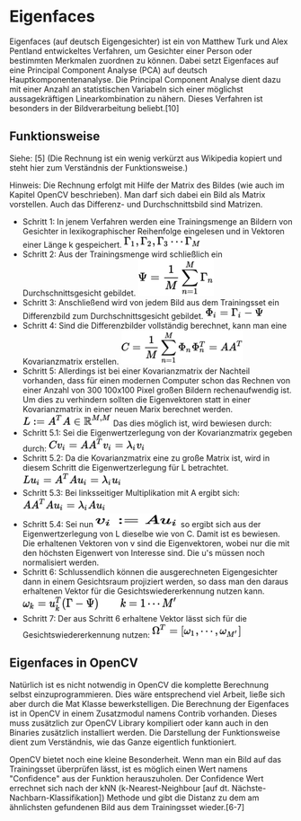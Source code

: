 # Eigenfaces
Eigenfaces (auf deutsch Eigengesichter) ist ein von Matthew Turk und Alex Pentland entwickeltes Verfahren, um Gesichter einer Person oder bestimmten Merkmalen zuordnen zu können. Dabei setzt Eigenfaces auf eine Principal Component Analyse (PCA) auf deutsch Hauptkomponentenanalyse. Die Principal Component Analyse dient dazu mit einer Anzahl an statistischen Variabeln sich einer möglichst aussagekräftigen Linearkombination zu nähern. Dieses Verfahren ist besonders in der Bildverarbeitung beliebt.[10]

## Funktionsweise
Siehe: [5] (Die Rechnung ist ein wenig verkürzt aus Wikipedia kopiert und steht hier zum Verständnis der Funktionsweise.)

Hinweis: Die Rechnung erfolgt mit Hilfe der Matrix des Bildes (wie auch im Kapitel OpenCV beschrieben). Man darf sich dabei ein Bild als Matrix vorstellen. Auch das Differenz- und Durchschnittsbild sind Matrizen.

* Schritt 1: In jenem Verfahren werden eine Trainingsmenge an Bildern von Gesichter in lexikographischer Reihenfolge eingelesen und in Vektoren einer Länge k gespeichert.
![](/assets/einlesen.png)
* Schritt 2: Aus der Trainingsmenge wird schließlich ein Durchschnittsgesicht gebildet.
![](/assets/durchschnittsgesicht.png)
* Schritt 3: Anschließend wird von jedem Bild aus dem Trainingsset ein Differenzbild zum Durchschnittsgesicht gebildet.
![](/assets/differenzgesicht.png)
* Schritt 4: Sind die Differenzbilder vollständig berechnet, kann man eine Kovarianzmatrix erstellen.
![](/assets/kovarianzmatrix.png)
* Schritt 5: Allerdings ist bei einer Kovarianzmatrix der Nachteil vorhanden, dass für einen modernen Computer schon das Rechnen von einer Anzahl von 300 100x100 Pixel großen Bildern rechenaufwendig ist. Um dies zu verhindern sollten die Eigenvektoren statt in einer Kovarianzmatrix in einer neuen Marix berechnet werden.
![](/assets/neue_matrix.png)
Das dies möglich ist, wird bewiesen durch:
 * Schritt 5.1: Sei die Eigenwertzerlegung von der Kovarianzmatrix gegeben durch:
![](/assets/eigenwertzerlegungC.png)
 * Schritt 5.2: Da die Kovarianzmatrix eine zu große Matrix ist, wird in diesem Schritt die Eigenwertzerlegung für L betrachtet.
![](/assets/eigenwertzerlegungL.png)
 * Schritt 5.3: Bei linksseitiger Multiplikation mit A ergibt sich:
![](/assets/linksseitigMulti.png)
 * Schritt 5.4: Sei nun ![](/assets/beweis.png)
so ergibt sich aus der Eigenwertzerlegung von L dieselbe wie von C. Damit ist es bewiesen. Die erhaltenen Vektoren von v sind die Eigenvektoren, wobei nur die mit den höchsten Eigenwert von Interesse sind. Die u's müssen noch normalisiert werden.
* Schritt 6: Schlussendlich können die ausgerechneten Eigengesichter dann in einem Gesichtsraum projiziert werden, so dass man den daraus erhaltenen Vektor für die Gesichtswiedererkennung nutzen kann.
![](/assets/projizieren.png)
* Schritt 7: Der aus Schritt 6 erhaltene Vektor lässt sich für die Gesichtswiedererkennung nutzen:
![](/assets/gesichtswiedererkennung.png)

## Eigenfaces in OpenCV
Natürlich ist es nicht notwendig in OpenCV die komplette Berechnung selbst einzuprogrammieren. Dies wäre entsprechend viel Arbeit, ließe sich aber durch die Mat Klasse bewerkstelligen. Die Berechnung der Eigenfaces ist in OpenCV in einem Zusatzmodul namens Contrib vorhanden. Dieses muss zusätzlich zur OpenCV Library kompiliert oder kann auch in den Binaries zusätzlich installiert werden. Die Darstellung der Funktionsweise dient zum Verständnis, wie das Ganze eigentlich funktioniert.

OpenCV bietet noch eine kleine Besonderheit. Wenn man ein Bild auf das Trainingsset überprüfen lässt, ist es möglich einen Wert namens "Confidence" aus der Funktion herauszuholen. Der Confidence Wert errechnet sich nach der kNN (k-Nearest-Neighbour [auf dt. Nächste-Nachbarn-Klassifikation]) Methode und gibt die Distanz zu dem am ähnlichsten gefundenen Bild aus dem Trainingsset wieder.[6-7]

